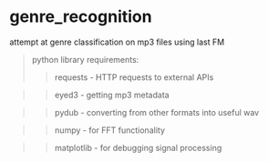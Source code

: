 # genre_recognition

attempt at genre classification on mp3 files using last FM

>python library requirements:
>>requests - HTTP requests to external APIs

>>eyed3 - getting mp3 metadata

>>pydub - converting from other formats into useful wav

>>numpy - for FFT functionality

>>matplotlib - for debugging signal processing
